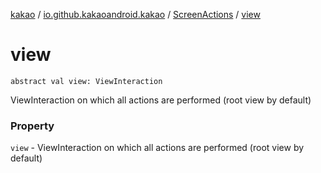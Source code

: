 [kakao](../../index.md) / [io.github.kakaoandroid.kakao](../index.md) / [ScreenActions](index.md) / [view](./view.md)

# view

`abstract val view: ViewInteraction`

ViewInteraction on which all actions are performed (root view by default)

### Property

`view` - ViewInteraction on which all actions are performed (root view by default)
